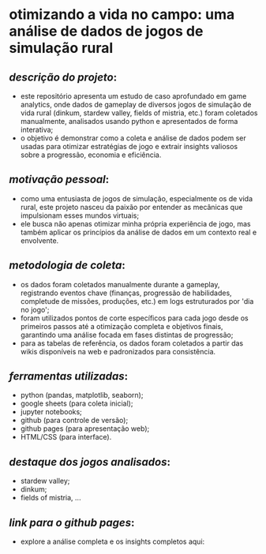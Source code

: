 # otimizando a vida no campo: uma análise de dados de jogos de simulação rural

## *descrição do projeto*:
- este repositório apresenta um estudo de caso aprofundado em game analytics, onde dados de gameplay de diversos jogos de simulação de vida rural (dinkum, stardew valley, fields of mistria, etc.) foram coletados manualmente, analisados usando python e apresentados de forma interativa;
- o objetivo é demonstrar como a coleta e análise de dados podem ser usadas para otimizar estratégias de jogo e extrair insights valiosos sobre a progressão, economia e eficiência.

## *motivação pessoal*:
- como uma entusiasta de jogos de simulação, especialmente os de vida rural, este projeto nasceu da paixão por entender as mecânicas que impulsionam esses mundos virtuais;
- ele busca não apenas otimizar minha própria experiência de jogo, mas também aplicar os princípios da análise de dados em um contexto real e envolvente.

## *metodologia de coleta*:
- os dados foram coletados manualmente durante a gameplay, registrando eventos chave (finanças, progressão de habilidades, completude de missões, produções, etc.) em logs estruturados por 'dia no jogo';
- foram utilizados pontos de corte específicos para cada jogo desde os primeiros passos até a otimização completa e objetivos finais, garantindo uma análise focada em fases distintas de progressão;
- para as tabelas de referência, os dados foram coletados a partir das wikis disponíveis na web e padronizados para consistência.

## *ferramentas utilizadas*:
- python (pandas, matplotlib, seaborn);
- google sheets (para coleta inicial);
- jupyter notebooks;
- github (para controle de versão);
- github pages (para apresentação web);
- HTML/CSS (para interface).

## *destaque dos jogos analisados*:
- stardew valley;
- dinkum;
- fields of mistria, ...

## *link para o github pages*:
- explore a análise completa e os insights completos aqui:
